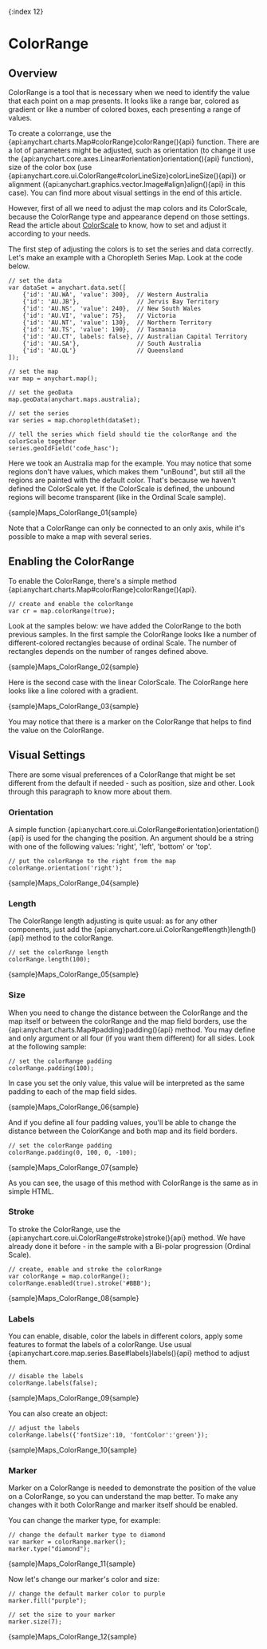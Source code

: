 {:index 12}
# ColorRange

## Overview
 
ColorRange is a tool that is necessary when we need to identify the value that each point on a map presents. It looks like a range bar, colored as gradient 
or like a number of colored boxes, each presenting a range of values.
 
To create a colorrange, use the {api:anychart.charts.Map#colorRange}colorRange(){api} function. There are a lot of parameters might be adjusted, such as orientation 
(to change it use the {api:anychart.core.axes.Linear#orientation}orientation(){api} function), size of the color box (use {api:anychart.core.ui.ColorRange#colorLineSize}colorLineSize(){api}) or alignment ({api:anychart.graphics.vector.Image#align}align(){api} in this case). You can find more about visual settings in the end of this article.

However, first of all we need to adjust the map colors and its ColorScale, because the ColorRange type and appearance depend on those settings. Read the article about [ColorScale](Scales) to know, how to set and adjust it according to your needs.

The first step of adjusting the colors is to set the series and data correctly. Let's make an example with a Choropleth Series Map. Look at the code below.

```
// set the data
var dataSet = anychart.data.set([
    {'id': 'AU.WA', 'value': 300},  // Western Australia
    {'id': 'AU.JB'},                // Jervis Bay Territory
    {'id': 'AU.NS', 'value': 240},  // New South Wales
    {'id': 'AU.VI', 'value': 75},   // Victoria
    {'id': 'AU.NT', 'value': 130},  // Northern Territory
    {'id': 'AU.TS', 'value': 190},  // Tasmania
    {'id': 'AU.CT', labels: false}, // Australian Capital Territory
    {'id': 'AU.SA'},                // South Australia
    {'id': 'AU.QL'}                 // Queensland
]);
	
// set the map
var map = anychart.map();

// set the geoData 
map.geoData(anychart.maps.australia);
	
// set the series
var series = map.choropleth(dataSet);
	
// tell the series which field should tie the colorRange and the colorScale together
series.geoIdField('code_hasc');
```

Here we took an Australia map for the example. You may notice that some regions don't have values, which makes them "unBound", but still all the regions are painted with the default color. That's because we haven't defined the ColorScale yet. If the ColorScale is defined, the unbound regions will become transparent (like in the Ordinal Scale sample).

{sample}Maps\_ColorRange\_01{sample}

Note that a ColorRange can only be connected to an only axis, while it's possible to make a map with several series.

## Enabling the ColorRange

To enable the ColorRange, there's a simple method {api:anychart.charts.Map#colorRange}colorRange(){api}. 

```
// create and enable the colorRange
var cr = map.colorRange(true);
```
	
Look at the samples below: we have added the ColorRange to the both previous samples. In the first sample the ColorRange looks like a number of different-colored rectangles because of ordinal Scale. The number of rectangles depends on the number of ranges defined above.

{sample}Maps\_ColorRange\_02{sample}

Here is the second case with the linear ColorScale. The ColorRange here looks like a line colored with a gradient.

{sample}Maps\_ColorRange\_03{sample}

You may notice that there is a marker on the ColorRange that helps to find the value on the ColorRange.

## Visual Settings

There are some visual preferences of a ColorRange that might be set different from the default if needed - such as position, size and other. Look through this paragraph to know more about them.

### Orientation

A simple function {api:anychart.core.ui.ColorRange#orientation}orientation(){api} is used for the changing the position. An argument should be a string with one of the following values: 'right', 'left', 'bottom' or 'top'.

```
// put the colorRange to the right from the map
colorRange.orientation('right');
```

{sample}Maps\_ColorRange\_04{sample}

### Length

The ColorRange length adjusting is quite usual: as for any other components, just add the {api:anychart.core.ui.ColorRange#length}length(){api} method to the colorRange.

```
// set the colorRange length
colorRange.length(100);
```

{sample}Maps\_ColorRange\_05{sample}

### Size

When you need to change the distance between the ColorRange and the map itself or between the colorRange and the map field borders, use the {api:anychart.charts.Map#padding}padding(){api} method. 
You may define and only argument or all four (if you want them different) for all sides. Look at the following sample:

```
// set the colorRange padding 
colorRange.padding(100);
```

In case you set the only value, this value will be interpreted as the same padding to each of the map field sides.

{sample}Maps\_ColorRange\_06{sample}

And if you define all four padding values, you'll be able to change the distance between the ColorKange and both map and its field borders. 

```
// set the colorRange padding 
colorRange.padding(0, 100, 0, -100);
```

{sample}Maps\_ColorRange\_07{sample}

As you can see, the usage of this method with ColorRange is the same as in simple HTML.

### Stroke 

To stroke the ColorRange, use the {api:anychart.core.ui.ColorRange#stroke}stroke(){api} method. We have already done it before - in the sample with a Bi-polar progression (Ordinal Scale). 

```
// create, enable and stroke the colorRange
var colorRange = map.colorRange();
colorRange.enabled(true).stroke('#BBB');
```

{sample}Maps\_ColorRange\_08{sample}

### Labels

You can enable, disable, color the labels in different colors, apply some features to format the labels of a colorRange. Use usual {api:anychart.core.map.series.Base#labels}labels(){api} method to adjust them.

```
// disable the labels
colorRange.labels(false);
```

{sample}Maps\_ColorRange\_09{sample}

You can also create an object:

```
// adjust the labels
colorRange.labels({'fontSize':10, 'fontColor':'green'});
```

{sample}Maps\_ColorRange\_10{sample}

### Marker

Marker on a ColorRange is needed to demonstrate the position of the value on a ColorRange, so you can understand the map better. To make any changes with it both ColorRange and marker itself should be enabled.

You can change the marker type, for example:

```
// change the default marker type to diamond
var marker = colorRange.marker();
marker.type("diamond");
```

{sample}Maps\_ColorRange\_11{sample}

Now let's change our marker's color and size:

```
// change the default marker color to purple
marker.fill("purple");

// set the size to your marker
marker.size(7);
```

{sample}Maps\_ColorRange\_12{sample}